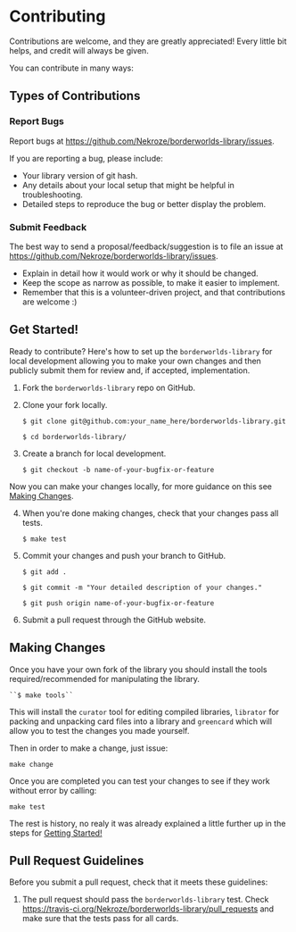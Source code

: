# Contributing

Contributions are welcome, and they are greatly appreciated! Every
little bit helps, and credit will always be given. 

You can contribute in many ways:

## Types of Contributions

### Report Bugs

Report bugs at https://github.com/Nekroze/borderworlds-library/issues.

If you are reporting a bug, please include:

* Your library version of git hash.
* Any details about your local setup that might be helpful in troubleshooting.
* Detailed steps to reproduce the bug or better display the problem.


### Submit Feedback

The best way to send a proposal/feedback/suggestion is to file an issue at
https://github.com/Nekroze/borderworlds-library/issues.

* Explain in detail how it would work or why it should be changed.
* Keep the scope as narrow as possible, to make it easier to implement.
* Remember that this is a volunteer-driven project, and that contributions
  are welcome :)

## Get Started!

Ready to contribute? Here's how to set up the `borderworlds-library` for local
development allowing you to make your own changes and then publicly submit them
for review and, if accepted, implementation.

1. Fork the `borderworlds-library` repo on GitHub.
2. Clone your fork locally.

    ``$ git clone git@github.com:your_name_here/borderworlds-library.git``

    ``$ cd borderworlds-library/``

3. Create a branch for local development.

    ``$ git checkout -b name-of-your-bugfix-or-feature``

Now you can make your changes locally, for more guidance on this see
[Making Changes](#making-changes).

4. When you're done making changes, check that your changes pass all tests.

    ``$ make test``

5. Commit your changes and push your branch to GitHub.

    ``$ git add .``
    
    ``$ git commit -m "Your detailed description of your changes."``
    
    ``$ git push origin name-of-your-bugfix-or-feature``

6. Submit a pull request through the GitHub website.

## Making Changes

Once you have your own fork of the library you should install the tools
required/recommended for manipulating the library.

    ``$ make tools``
    
This will install the `curator` tool for editing compiled libraries,
`librator` for packing and unpacking card files into a library and `greencard`
which will allow you to test the changes you made yourself.

Then in order to make a change, just issue:

``make change``

Once you are completed you can test your changes to see if they work without
error by calling:

``make test``

The rest is history, no realy it was already explained a little further up in
the steps for [Getting Started!](#setting-started!)

## Pull Request Guidelines

Before you submit a pull request, check that it meets these guidelines:

1. The pull request should pass the `borderworlds-library` test. Check
   https://travis-ci.org/Nekroze/borderworlds-library/pull_requests
   and make sure that the tests pass for all cards.
